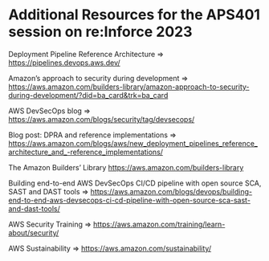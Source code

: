 # Additional Resources for the APS401 session on re:Inforce 2023

Deployment Pipeline Reference Architecture => https://pipelines.devops.aws.dev/

Amazon’s approach to security during development => https://aws.amazon.com/builders-library/amazon-approach-to-security-during-development/?did=ba_card&trk=ba_card

AWS DevSecOps blog => https://aws.amazon.com/blogs/security/tag/devsecops/

Blog post: DPRA and reference implementations => https://aws.amazon.com/blogs/aws/new_deployment_pipelines_reference_architecture_and_-reference_implementations/

The Amazon Builders’ Library https://aws.amazon.com/builders-library

Building end-to-end AWS DevSecOps CI/CD pipeline with open source SCA, SAST and DAST tools => https://aws.amazon.com/blogs/devops/building-end-to-end-aws-devsecops-ci-cd-pipeline-with-open-source-sca-sast-and-dast-tools/

AWS Security Training => https://aws.amazon.com/training/learn-about/security/

AWS Sustainability => https://aws.amazon.com/sustainability/

